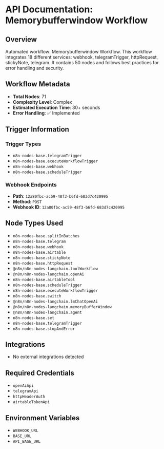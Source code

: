 # API Documentation: Memorybufferwindow Workflow

## Overview
Automated workflow: Memorybufferwindow Workflow. This workflow integrates 18 different services: webhook, telegramTrigger, httpRequest, stickyNote, telegram. It contains 50 nodes and follows best practices for error handling and security.

## Workflow Metadata
- **Total Nodes**: 71
- **Complexity Level**: Complex
- **Estimated Execution Time**: 30+ seconds
- **Error Handling**: ✅ Implemented

## Trigger Information
### Trigger Types
- `n8n-nodes-base.telegramTrigger`
- `n8n-nodes-base.executeWorkflowTrigger`
- `n8n-nodes-base.webhook`
- `n8n-nodes-base.scheduleTrigger`

### Webhook Endpoints
- **Path**: `12a80fbc-ac59-48f3-b6fd-683d7c420995`
- **Method**: `POST`
- **Webhook ID**: `12a80fbc-ac59-48f3-b6fd-683d7c420995`


## Node Types Used
- `n8n-nodes-base.splitInBatches`
- `n8n-nodes-base.telegram`
- `n8n-nodes-base.webhook`
- `n8n-nodes-base.airtable`
- `n8n-nodes-base.stickyNote`
- `n8n-nodes-base.httpRequest`
- `@n8n/n8n-nodes-langchain.toolWorkflow`
- `@n8n/n8n-nodes-langchain.openAi`
- `n8n-nodes-base.airtableTool`
- `n8n-nodes-base.scheduleTrigger`
- `n8n-nodes-base.executeWorkflowTrigger`
- `n8n-nodes-base.switch`
- `@n8n/n8n-nodes-langchain.lmChatOpenAi`
- `@n8n/n8n-nodes-langchain.memoryBufferWindow`
- `@n8n/n8n-nodes-langchain.agent`
- `n8n-nodes-base.set`
- `n8n-nodes-base.telegramTrigger`
- `n8n-nodes-base.stopAndError`

## Integrations
- No external integrations detected

## Required Credentials
- `openAiApi`
- `telegramApi`
- `httpHeaderAuth`
- `airtableTokenApi`

## Environment Variables
- `WEBHOOK_URL`
- `BASE_URL`
- `API_BASE_URL`

